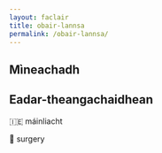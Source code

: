 ```yaml
---
layout: faclair
title: obair-lannsa
permalink: /obair-lannsa/
---
```


## Mìneachadh

## Eadar-theangachaidhean

&#x1f1ee;&#x1f1ea; máinliacht

&#x1f3f4;&#xe0067;&#xe0062;&#xe0065;&#xe006e;&#xe0067;&#xe007f; surgery